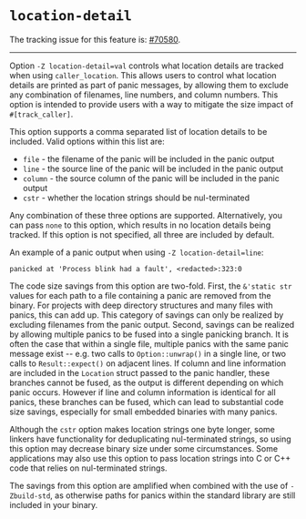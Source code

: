 # `location-detail`

The tracking issue for this feature is: [#70580](https://github.com/rust-lang/rust/issues/70580).

------------------------

Option `-Z location-detail=val` controls what location details are tracked when
using `caller_location`. This allows users to control what location details
are printed as part of panic messages, by allowing them to exclude any combination
of filenames, line numbers, and column numbers. This option is intended to provide
users with a way to mitigate the size impact of `#[track_caller]`.

This option supports a comma separated list of location details to be included. Valid options
within this list are:

- `file` - the filename of the panic will be included in the panic output
- `line` - the source line of the panic will be included in the panic output
- `column` - the source column of the panic will be included in the panic output
- `cstr` - whether the location strings should be nul-terminated

Any combination of these three options are supported. Alternatively, you can pass
`none` to this option, which results in no location details being tracked.
If this option is not specified, all three are included by default.

An example of a panic output when using `-Z location-detail=line`:
```text
panicked at 'Process blink had a fault', <redacted>:323:0
```

The code size savings from this option are two-fold. First, the `&'static str` values
for each path to a file containing a panic are removed from the binary. For projects
with deep directory structures and many files with panics, this can add up. This category
of savings can only be realized by excluding filenames from the panic output. Second,
savings can be realized by allowing multiple panics to be fused into a single panicking
branch. It is often the case that within a single file, multiple panics with the same
panic message exist -- e.g. two calls to `Option::unwrap()` in a single line, or
two calls to `Result::expect()` on adjacent lines. If column and line information
are included in the `Location` struct passed to the panic handler, these branches cannot
be fused, as the output is different depending on which panic occurs. However if line
and column information is identical for all panics, these branches can be fused, which
can lead to substantial code size savings, especially for small embedded binaries with
many panics.

Although the `cstr` option makes location strings one byte longer, some linkers have
functionality for deduplicating nul-terminated strings, so using this option may decrease
binary size under some circumstances. Some applications may also use this option to pass
location strings into C or C++ code that relies on nul-terminated strings.

The savings from this option are amplified when combined with the use of `-Zbuild-std`, as
otherwise paths for panics within the standard library are still included in your binary.
